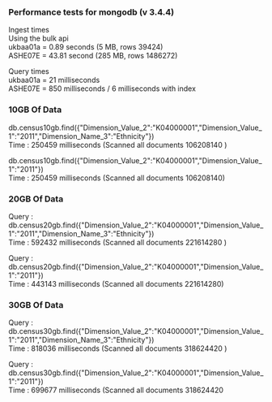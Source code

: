 ### Performance tests for mongodb (v 3.4.4)
Ingest times  
Using the bulk api  
ukbaa01a = 0.89 seconds (5 MB, rows 39424)  
ASHE07E = 43.81 second (285 MB, rows 1486272)  

Query times  
ukbaa01a = 21 milliseconds   
ASHE07E = 850 milliseconds / 6 milliseconds with index  


### 10GB Of Data
db.census10gb.find({"Dimension_Value_2":"K04000001","Dimension_Value_1":"2011","Dimension_Name_3":"Ethnicity"})    
Time : 250459 milliseconds
(Scanned all documents 106208140 )

db.census10gb.find({"Dimension_Value_2":"K04000001","Dimension_Value_1":"2011"})    
Time : 250459 milliseconds
(Scanned all documents 106208140)

### 20GB Of Data
Query : db.census20gb.find({"Dimension_Value_2":"K04000001","Dimension_Value_1":"2011","Dimension_Name_3":"Ethnicity"})   
Time : 592432 milliseconds (Scanned all documents 221614280 )  

Query : db.census20gb.find({"Dimension_Value_2":"K04000001","Dimension_Value_1":"2011"})    
Time : 443143 milliseconds (Scanned all documents 221614280)

### 30GB Of Data
Query : db.census30gb.find({"Dimension_Value_2":"K04000001","Dimension_Value_1":"2011","Dimension_Name_3":"Ethnicity"})   
Time : 818036 milliseconds (Scanned all documents 318624420 )

Query : db.census30gb.find({"Dimension_Value_2":"K04000001","Dimension_Value_1":"2011"})   
Time : 699677 milliseconds
(Scanned all documents 318624420